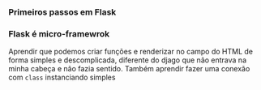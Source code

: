 ### Primeiros passos em Flask 


### Flask é micro-framewrok

Aprendir que podemos criar funções e renderizar no campo do HTML de forma simples e descomplicada, diferente do djago que não entrava na minha cabeça e não fazia sentido. Também aprendir fazer uma conexão com `class` instanciando simples